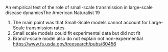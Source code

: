 An empirical test of the role of small-scale transmission in large-scale disease dynamicsThe American Naturalist
19
1. The main point was that Small-Scale models cannot account for Large-Scale transmission rates. 
2. Small scale models could fit experimental data but did not fit 
3. Branch-scale model also do not explain not non-expermential 
https://www.fs.usda.gov/treesearch/pubs/60456
